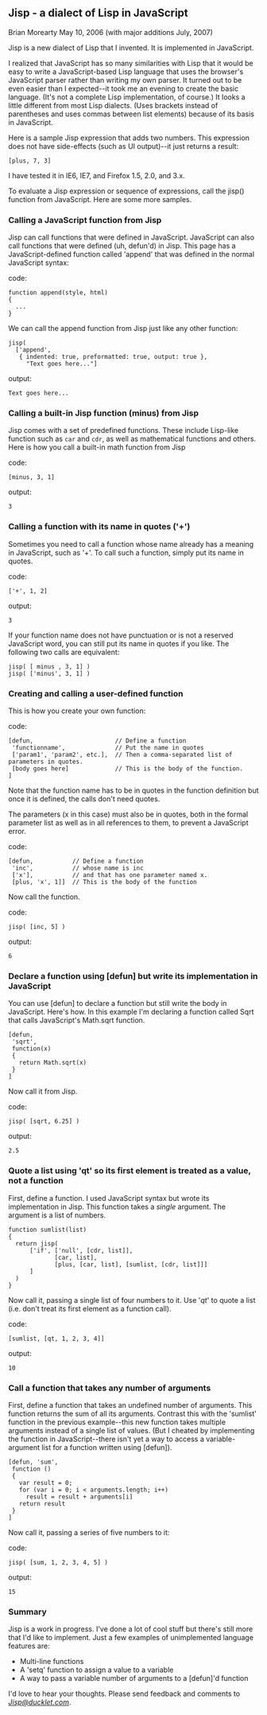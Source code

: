 ## Jisp - a dialect of Lisp in JavaScript

Brian Morearty
May 10, 2006 (with major additions July, 2007)

Jisp is a new dialect of Lisp that I invented.  It is implemented in JavaScript.

I realized that JavaScript has so many similarities with Lisp
that it would be easy to write a JavaScript-based Lisp language that uses the browser's JavaScript parser
rather than writing my own parser. It turned out to be even easier than I expected--it took me an evening to 
create the basic language. (It's not a complete Lisp implementation, of course.) It looks a little different 
from most Lisp dialects. (Uses brackets instead of parentheses and uses commas between list elements) because
of its basis in JavaScript.

Here is a sample Jisp expression that adds two numbers. This expression does not
have side-effects (such as UI output)--it just returns a result:

    [plus, 7, 3]

I have tested it in IE6, IE7, and Firefox 1.5, 2.0, and 3.x.

To evaluate a Jisp expression or sequence of expressions, call the jisp() function from JavaScript. Here are some more samples.

### Calling a JavaScript function from Jisp

Jisp can call functions that were defined in JavaScript. JavaScript can also call functions that were defined 
(uh, defun'd) in Jisp. This page has a JavaScript-defined function called 'append' that was defined in the normal JavaScript syntax:

code:

    function append(style, html)
    {
      ...
    }

We can call the append function from Jisp just like any other function:

    jisp(
      ['append',
       { indented: true, preformatted: true, output: true },
         "Text goes here..."]

output:

    Text goes here...
    
### Calling a built-in Jisp function (minus) from Jisp

Jisp comes with a set of predefined functions. These include Lisp-like function such as `car` and `cdr`, as well as mathematical 
functions and others. Here is how you call a built-in math function from Jisp

code:

    [minus, 3, 1]

output:

    3

### Calling a function with its name in quotes ('+')

Sometimes you need to call a function whose name already has a meaning in JavaScript, such as '+'. 
To call such a function, simply put its name in quotes.

code:

    ['+', 1, 2]

output:

    3

If your function name does not have punctuation or is not a reserved JavaScript word, you can still put
its name in quotes if you like. The following two calls are equivalent:

    jisp( [ minus , 3, 1] ) 
    jisp( ['minus', 3, 1] )

### Creating and calling a user-defined function

This is how you create your own function:

code:

    [defun,                       // Define a function
     'functionname',              // Put the name in quotes 
     ['param1', 'param2', etc.],  // Then a comma-separated list of parameters in quotes. 
     [body goes here]             // This is the body of the function. 
    ]

Note that the function name has to be in quotes in the function definition but once it is defined, 
the calls don't need quotes.

The parameters (x in this case) must also be in quotes, both in the formal parameter list as well 
as in all references to them, to prevent a JavaScript error.

code:

    [defun,           // Define a function 
     'inc',           // whose name is inc 
     ['x'],           // and that has one parameter named x. 
     [plus, 'x', 1]]  // This is the body of the function 

Now call the function.

code:

    jisp( [inc, 5] )

output:

    6

### Declare a function using [defun] but write its implementation in JavaScript

You can use [defun] to declare a function but still write the body in JavaScript. Here's how. 
In this example I'm declaring a function called Sqrt that calls JavaScript's Math.sqrt function.

    [defun, 
     'sqrt', 
     function(x) 
     { 
       return Math.sqrt(x) 
     } 
    ]

Now call it from Jisp.

code:

    jisp( [sqrt, 6.25] )

output:

    2.5

### Quote a list using 'qt' so its first element is treated as a value, not a function

First, define a function. I used JavaScript syntax but wrote its implementation in Jisp. This function takes 
a *single* argument. The argument is a list of numbers.

    function sumlist(list) 
    { 
      return jisp( 
          ['if', ['null', [cdr, list]], 
                 [car, list], 
                 [plus, [car, list], [sumlist, [cdr, list]]] 
          ] 
      ) 
    }

Now call it, passing a single list of four numbers to it. Use '_qt_' to quote a list (i.e. don't treat its first element as a function call).

code:

    [sumlist, [qt, 1, 2, 3, 4]]

output:

    10

### Call a function that takes any number of arguments

First, define a function that takes an undefined number of arguments. This function returns the sum of 
all its arguments. Contrast this with the 'sumlist' function in the previous example--this new function 
takes multiple arguments instead of a single list of values. (But I cheated by implementing the 
function in JavaScript--there isn't yet a way to access a variable-argument list for a function written using [defun]).

    [defun, 'sum', 
     function () 
     { 
       var result = 0; 
       for (var i = 0; i < arguments.length; i++) 
         result = result + arguments[i] 
       return result 
     }
    ]

Now call it, passing a series of five numbers to it:

code:

    jisp( [sum, 1, 2, 3, 4, 5] )

output:

    15

### Summary

Jisp is a work in progress. I've done a lot of cool stuff but there's still more that I'd like to implement. 
Just a few examples of unimplemented language features are: 
* Multi-line functions
* A 'setq' function to assign a value to a variable
* A way to pass a variable number of arguments to a [defun]'d function

I'd love to hear your thoughts. Please send feedback and comments to *Jisp@ducklet.com*.
